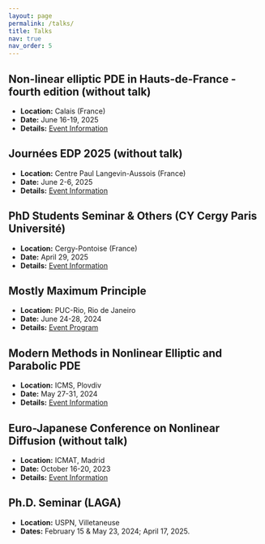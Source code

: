 ```yaml
---
layout: page
permalink: /talks/
title: Talks
nav: true
nav_order: 5
---
```

## Non-linear elliptic PDE in Hauts-de-France - fourth edition (without talk)
   - **Location:** Calais (France)
   - **Date:** June 16-19, 2025
   - **Details:** [Event Information](https://4th-nlepde-hf.sciencesconf.org/)

## Journées EDP 2025 (without talk)
   - **Location:** Centre Paul Langevin-Aussois (France)
   - **Date:** June 2-6, 2025
   - **Details:** [Event Information](https://jedp2025.sciencesconf.org/)

## PhD Students Seminar & Others (CY Cergy Paris Université)
   - **Location:** Cergy-Pontoise (France)
   - **Date:** April 29, 2025
   - **Details:** [Event Information](https://berthoumieujordan.wordpress.com/phd-seminar/)

## Mostly Maximum Principle  
   - **Location:** PUC-Rio, Rio de Janeiro  
   - **Date:** June 24-28, 2024  
   - **Details:** [Event Program](https://eventos.cmm.uchile.cl/mmp2024/)  

## Modern Methods in Nonlinear Elliptic and Parabolic PDE  
   - **Location:** ICMS, Plovdiv  
   - **Date:** May 27-31, 2024  
   - **Details:** [Event Information](https://sites.google.com/view/pdes-in-plovdiv/home?authuser=0)  


## Euro-Japanese Conference on Nonlinear Diffusion (without talk)
   - **Location:** ICMAT, Madrid  
   - **Date:** October 16-20, 2023  
   - **Details:** [Event Information](https://sites.google.com/view/2023-period-pdes-icmat-uam/events/euro-japanese-conference-on-nonlinear-diffusions)  


## Ph.D. Seminar (LAGA)  
   - **Location:** USPN, Villetaneuse  
   - **Dates:** February 15 & May 23, 2024; April 17, 2025.

